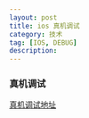 ```yaml
---
layout: post
title: ios 真机调试
category: 技术
tag: [IOS, DEBUG]
description:  
---
```


### 真机调试

[真机调试地址](http://jingyan.baidu.com/article/ff411625b8141312e48237a7.html)


